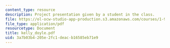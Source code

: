```yaml
---
content_type: resource
description: Project presentation given by a student in the class.
file: https://ol-ocw-studio-app-production.s3.amazonaws.com/courses/1-964-design-for-sustainability-fall-2006/3a7b03b4205e2fc1deacb16585eb71e9_kelly_doyle.pdf
file_type: application/pdf
resourcetype: Document
title: kelly_doyle.pdf
uid: 3a7b03b4-205e-2fc1-deac-b16585eb71e9
---
```

